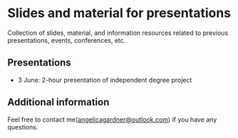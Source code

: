 # Slides and material for presentations
Collection of slides, material, and information resources related to previous presentations, events, conferences, etc.

## Presentations
* 3 June: 2-hour presentation of independent degree project

## Additional information
Feel free to contact me(angelicagardner@outlook.com) if you have any questions.
